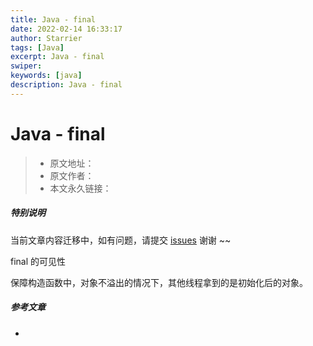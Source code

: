 ```yaml
---
title: Java - final
date: 2022-02-14 16:33:17
author: Starrier
tags: [Java]
excerpt: Java - final
swiper:
keywords: [java]
description: Java - final
---
```


# Java - final

> * 原文地址：[]()
> * 原文作者：[]()
> * 本文永久链接：[]()

##### **特别说明**

当前文章内容迁移中，如有问题，请提交 [issues](https://github.com/Starrier/starrier.github.io/issues) 谢谢 ~~

final 的可见性

保障构造函数中，对象不溢出的情况下，其他线程拿到的是初始化后的对象。

##### 参考文章

- []()
